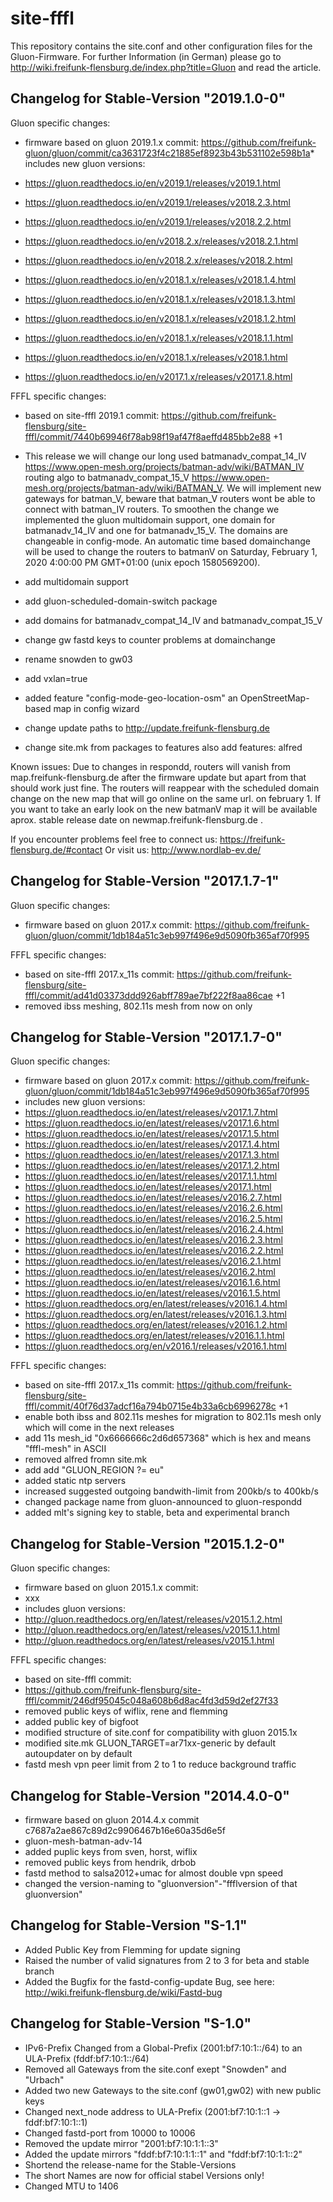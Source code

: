 site-fffl
=========

This repository contains the site.conf and other configuration files for the Gluon-Firmware. For further Information (in German) please go to http://wiki.freifunk-flensburg.de/index.php?title=Gluon and read the article.

Changelog for Stable-Version "2019.1.0-0"
-----------------------------------------
Gluon specific changes:
* firmware based on gluon 2019.1.x commit:
https://github.com/freifunk-gluon/gluon/commit/ca3631723f4c21885ef8923b43b531102e598b1a* includes new gluon versions:

* https://gluon.readthedocs.io/en/v2019.1/releases/v2019.1.html
* https://gluon.readthedocs.io/en/v2019.1/releases/v2018.2.3.html
* https://gluon.readthedocs.io/en/v2019.1/releases/v2018.2.2.html
* https://gluon.readthedocs.io/en/v2018.2.x/releases/v2018.2.1.html
* https://gluon.readthedocs.io/en/v2018.2.x/releases/v2018.2.html
* https://gluon.readthedocs.io/en/v2018.1.x/releases/v2018.1.4.html
* https://gluon.readthedocs.io/en/v2018.1.x/releases/v2018.1.3.html
* https://gluon.readthedocs.io/en/v2018.1.x/releases/v2018.1.2.html
* https://gluon.readthedocs.io/en/v2018.1.x/releases/v2018.1.1.html
* https://gluon.readthedocs.io/en/v2018.1.x/releases/v2018.1.html
* https://gluon.readthedocs.io/en/v2017.1.x/releases/v2017.1.8.html


FFFL specific changes:
* based on site-fffl 2019.1 commit:
https://github.com/freifunk-flensburg/site-fffl/commit/7440b69946f78ab98f19af47f8aeffd485bb2e88 +1

* This release we will change our long used batmanadv_compat_14_IV https://www.open-mesh.org/projects/batman-adv/wiki/BATMAN_IV routing algo to batmanadv_compat_15_V https://www.open-mesh.org/projects/batman-adv/wiki/BATMAN_V. We will implement new gateways for batman_V, beware that batman_V routers wont be able to connect with batman_IV routers.
To smoothen the change we implemented the gluon multidomain support, one domain for batmanadv_14_IV and one for batmanadv_15_V. The domains are changeable in config-mode.
An automatic time based domainchange will be used to change the routers to batmanV on Saturday, February 1, 2020 4:00:00 PM GMT+01:00 (unix epoch 1580569200).

* add multidomain support
* add gluon-scheduled-domain-switch package
* add domains for batmanadv_compat_14_IV and batmanadv_compat_15_V
* change gw fastd keys to counter problems at domainchange
* rename snowden to gw03
* add vxlan=true
* added feature "config-mode-geo-location-osm" an OpenStreetMap-based map in config wizard
* change update paths to http://update.freifunk-flensburg.de
* change site.mk from packages to features also add features: alfred

Known issues:
Due to changes in respondd, routers will vanish from map.freifunk-flensburg.de after the firmware update but apart from that should work just fine. The routers will reappear with the scheduled domain change on the new map that will go online on the same url. on february 1. If you want to take an early look on the new batmanV map it will be available aprox. stable release date on newmap.freifunk-flensburg.de .

If you encounter problems feel free to connect us: https://freifunk-flensburg.de/#contact
Or visit us: http://www.nordlab-ev.de/

Changelog for Stable-Version "2017.1.7-1"
-----------------------------------------
Gluon specific changes:
* firmware based on gluon 2017.x commit:
https://github.com/freifunk-gluon/gluon/commit/1db184a51c3eb997f496e9d5090fb365af70f995

FFFL specific changes:
* based on site-fffl 2017.x_11s commit:
https://github.com/freifunk-flensburg/site-fffl/commit/ad41d03373ddd926abff789ae7bf222f8aa86cae +1
* removed ibss meshing, 802.11s mesh from now on only

Changelog for Stable-Version "2017.1.7-0"
-----------------------------------------
Gluon specific changes:
* firmware based on gluon 2017.x commit:
https://github.com/freifunk-gluon/gluon/commit/1db184a51c3eb997f496e9d5090fb365af70f995
* includes new gluon versions:
* https://gluon.readthedocs.io/en/latest/releases/v2017.1.7.html
* https://gluon.readthedocs.io/en/latest/releases/v2017.1.6.html
* https://gluon.readthedocs.io/en/latest/releases/v2017.1.5.html
* https://gluon.readthedocs.io/en/latest/releases/v2017.1.4.html
* https://gluon.readthedocs.io/en/latest/releases/v2017.1.3.html
* https://gluon.readthedocs.io/en/latest/releases/v2017.1.2.html
* https://gluon.readthedocs.io/en/latest/releases/v2017.1.1.html
* https://gluon.readthedocs.io/en/latest/releases/v2017.1.html
* https://gluon.readthedocs.io/en/latest/releases/v2016.2.7.html
* https://gluon.readthedocs.io/en/latest/releases/v2016.2.6.html
* https://gluon.readthedocs.io/en/latest/releases/v2016.2.5.html
* https://gluon.readthedocs.io/en/latest/releases/v2016.2.4.html
* https://gluon.readthedocs.io/en/latest/releases/v2016.2.3.html
* https://gluon.readthedocs.io/en/latest/releases/v2016.2.2.html
* https://gluon.readthedocs.io/en/latest/releases/v2016.2.1.html
* https://gluon.readthedocs.io/en/latest/releases/v2016.2.html
* https://gluon.readthedocs.io/en/latest/releases/v2016.1.6.html
* https://gluon.readthedocs.io/en/latest/releases/v2016.1.5.html
* https://gluon.readthedocs.org/en/latest/releases/v2016.1.4.html
* https://gluon.readthedocs.org/en/latest/releases/v2016.1.3.html
* https://gluon.readthedocs.org/en/latest/releases/v2016.1.2.html
* https://gluon.readthedocs.org/en/latest/releases/v2016.1.1.html
* https://gluon.readthedocs.org/en/v2016.1/releases/v2016.1.html

FFFL specific changes:
* based on site-fffl 2017.x_11s commit:
https://github.com/freifunk-flensburg/site-fffl/commit/40f76d37adcf16a794b0715e4b33a6cb6996278c +1 
* enable both ibss and 802.11s meshes for migration to 802.11s mesh only which will come in the next releases
* add 11s mesh_id "0x6666666c2d6d657368" which is hex and means "fffl-mesh" in ASCII
* removed alfred fromn site.mk
* add add "GLUON_REGION ?= eu"
* added static ntp servers 
* increased suggested outgoing bandwith-limit from 200kb/s to 400kb/s
* changed package name from gluon-announced to gluon-respondd
* added mlt's signing key to stable, beta and experimental branch 


Changelog for Stable-Version "2015.1.2-0"
-----------------------------------------
Gluon specific changes:
* firmware based on gluon 2015.1.x commit:
* xxx
* includes gluon versions:
* http://gluon.readthedocs.org/en/latest/releases/v2015.1.2.html
* http://gluon.readthedocs.org/en/latest/releases/v2015.1.1.html
* http://gluon.readthedocs.org/en/latest/releases/v2015.1.html

FFFL specific changes:
* based on site-fffl commit:
* https://github.com/freifunk-flensburg/site-fffl/commit/246df95045c048a608b6d8ac4fd3d59d2ef27f33
* removed public keys of wiflix, rene and flemming
* added public key of bigfoot
* modified structure of site.conf for compatibility with gluon 2015.1x
* modified site.mk GLUON_TARGET=ar71xx-generic  by default autoupdater on by default
* fastd mesh vpn peer limit from 2 to 1 to reduce background traffic

Changelog for Stable-Version "2014.4.0-0"
-----------------------------------------
* firmware based on gluon 2014.4.x commit c7687a2ae867c89d2c9906467b16e60a35d6e5f
* gluon-mesh-batman-adv-14
* added puplic keys from sven, horst, wiflix
* removed public keys from hendrik, drbob
* fastd method to salsa2012+umac for almost double vpn speed
* changed the version-naming to "gluonversion"-"ffflversion of that gluonversion"

Changelog for Stable-Version "S-1.1"
------------------------------------
* Added Public Key from Flemming for update signing
* Raised the number of valid signatures from 2 to 3 for beta and stable branch
* Added the Bugfix for the fastd-config-update Bug, see here: http://wiki.freifunk-flensburg.de/wiki/Fastd-bug

Changelog for Stable-Version "S-1.0"
------------------------------------
* IPv6-Prefix Changed from a Global-Prefix (2001:bf7:10:1::/64) to an ULA-Prefix (fddf:bf7:10:1::/64)
* Removed all Gateways from the site.conf exept "Snowden" and "Urbach"
* Added two new Gateways to the site.conf (gw01,gw02) with new public keys
* Changed next_node address to ULA-Prefix (2001:bf7:10:1::1 -> fddf:bf7:10:1::1)
* Changed fastd-port from 10000 to 10006
* Removed the update mirror "2001:bf7:10:1:1::3"
* Added the update mirrors "fddf:bf7:10:1:1::1" and "fddf:bf7:10:1:1::2"
* Shortend the release-name for the Stable-Versions
* The short Names are now for official stabel Versions only!
* Changed MTU to 1406
